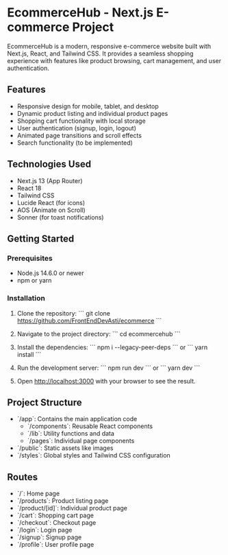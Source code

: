 # EcommerceHub - Next.js E-commerce Project

EcommerceHub is a modern, responsive e-commerce website built with Next.js, React, and Tailwind CSS. It provides a seamless shopping experience with features like product browsing, cart management, and user authentication.

## Features

- Responsive design for mobile, tablet, and desktop
- Dynamic product listing and individual product pages
- Shopping cart functionality with local storage
- User authentication (signup, login, logout)
- Animated page transitions and scroll effects
- Search functionality (to be implemented)

## Technologies Used

- Next.js 13 (App Router)
- React 18
- Tailwind CSS
- Lucide React (for icons)
- AOS (Animate on Scroll)
- Sonner (for toast notifications)

## Getting Started

### Prerequisites

- Node.js 14.6.0 or newer
- npm or yarn

### Installation

1. Clone the repository:
   \`\`\`
   git clone https://github.com/FrontEndDevAsti/ecommerce
   \`\`\`

2. Navigate to the project directory:
   \`\`\`
   cd ecommercehub
   \`\`\`

3. Install the dependencies:
   \`\`\`
   npm i --legacy-peer-deps
   \`\`\`
   or
   \`\`\`
   yarn install
   \`\`\`

4. Run the development server:
   \`\`\`
   npm run dev
   \`\`\`
   or
   \`\`\`
   yarn dev
   \`\`\`

5. Open [http://localhost:3000](http://localhost:3000) with your browser to see the result.

## Project Structure

- \`/app\`: Contains the main application code
  - \`/components\`: Reusable React components
  - \`/lib\`: Utility functions and data
  - \`/pages\`: Individual page components
- \`/public\`: Static assets like images
- \`/styles\`: Global styles and Tailwind CSS configuration

## Routes

- \`/\`: Home page
- \`/products\`: Product listing page
- \`/product/[id]\`: Individual product page
- \`/cart\`: Shopping cart page
- \`/checkout\`: Checkout page
- \`/login\`: Login page
- \`/signup\`: Signup page
- \`/profile\`: User profile page



